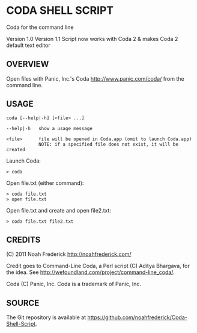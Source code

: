 CODA SHELL SCRIPT
=================
Coda for the command line

Version 1.0
Version 1.1
Script now works with Coda 2 & makes Coda 2 default text editor


OVERVIEW
-----------------
Open files with Panic, Inc.'s Coda <http://www.panic.com/coda/> from the command line.


USAGE
-----------------
	coda [--help|-h] [<file> ...]

	--help|-h   show a usage message

	<file>      file will be opened in Coda.app (omit to launch Coda.app)
	            NOTE: if a specified file does not exist, it will be created

Launch Coda:

	> coda

Open file.txt (either command):

	> coda file.txt
	> open file.txt

Open file.txt and create and open file2.txt:

	> coda file.txt file2.txt


CREDITS
-----------------
(C) 2011 Noah Frederick <http://noahfrederick.com/>

Credit goes to Command-Line Coda, a Perl script (C) Aditya Bhargava, for the idea.
See <http://wefoundland.com/project/command-line_coda/>.

Coda (C) Panic, Inc. Coda is a trademark of Panic, Inc.


SOURCE
-----------------
The Git repository is available at <https://github.com/noahfrederick/Coda-Shell-Script>.
